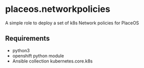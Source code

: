 placeos.networkpolicies
=========

A simple role to deploy a set of k8s Network policies for PlaceOS

Requirements
------------

- python3
- openshift python module
- Ansible collection kubernetes.core.k8s
